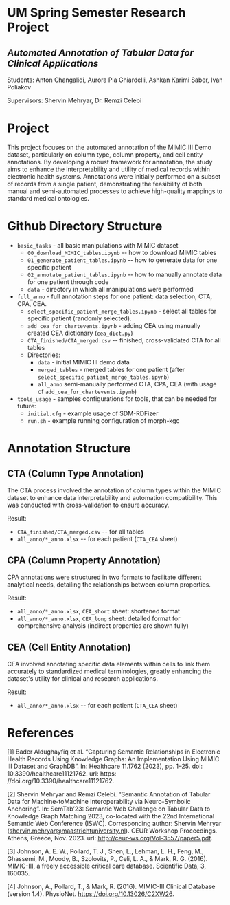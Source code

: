 # UM Spring Semester Research Project
## _Automated Annotation of Tabular Data for Clinical Applications_

Students: Anton Changalidi, Aurora Pia Ghiardelli, Ashkan Karimi Saber, Ivan Poliakov

Supervisors: Shervin Mehryar, Dr. Remzi Celebi

# Project

This project focuses on the automated annotation of the MIMIC III Demo dataset, particularly on column type, column property, and cell entity annotations. By developing a robust framework for annotation, the study aims to enhance the interpretability and utility of medical records within electronic health systems. Annotations were initially performed on a subset of records from a single patient, demonstrating the feasibility of both manual and semi-automated processes to achieve high-quality mappings to standard medical ontologies. 

# Github Directory Structure

- `basic_tasks` - all basic manipulations with MIMIC dataset
    - `00_download_MIMIC_tables.ipynb` -- how to download MIMIC tables
    - `01_generate_patient_tables.ipynb` -- how to generate data for one specific patient
    - `02_annotate_patient_tables.ipynb` -- how to manually annotate data for one patient through code
    - `data` - directory in which all manipulations were performed
- `full_anno` - full annotation steps for one patient: data selection, CTA, CPA, CEA.
    - `select_specific_patient_merge_tables.ipynb` - select all tables for specific patient (randomly selected).
    - `add_cea_for_chartevents.ipynb` - adding CEA using manually created CEA dictionary (`cea_dict.py`)
    - `CTA_finished/CTA_merged.csv` -- finished, cross-validated CTA for all tables
    - Directories:
        - `data` - initial MIMIC III demo data
        - `merged_tables` - merged tables for one patient (after `select_specific_patient_merge_tables.ipynb`)
        - `all_anno` semi-manually performed CTA, CPA, CEA (with usage of `add_cea_for_chartevents.ipynb`)
- `tools_usage` - samples configurations for tools, that can be needed for future:
    - `initial.cfg` - example usage of SDM-RDFizer
    - `run.sh` - example running configuration of morph-kgc

# Annotation Structure

## CTA (Column Type Annotation)
The CTA process involved the annotation of column types within the MIMIC dataset to enhance data interpretability and automation compatibility. This was conducted with cross-validation to ensure accuracy.

Result:
- `CTA_finished/CTA_merged.csv` -- for all tables
- `all_anno/*_anno.xlsx` -- for each patient (`CTA_CEA` sheet)

## CPA (Column Property Annotation)
CPA annotations were structured in two formats to facilitate different analytical needs, detailing the relationships between column properties.

Result:
- `all_anno/*_anno.xlsx`, `CEA_short` sheet: shortened format
- `all_anno/*_anno.xlsx`, `CEA_long` sheet: detailed format for comprehensive analysis (indirect properties are shown fully)

## CEA (Cell Entity Annotation)
CEA involved annotating specific data elements within cells to link them accurately to standardized medical terminologies, greatly enhancing the dataset's utility for clinical and research applications.

Result:
- `all_anno/*_anno.xlsx` -- for each patient (`CTA_CEA` sheet)


# References


[1] Bader Aldughayfiq et al. “Capturing Semantic Relationships in Electronic Health Records
Using Knowledge Graphs: An Implementation Using MIMIC III Dataset and GraphDB”.
In: Healthcare 11.1762 (2023), pp. 1–25. doi: 10.3390/healthcare11121762. url: https:
//doi.org/10.3390/healthcare11121762.

[2] Shervin Mehryar and Remzi Celebi. “Semantic Annotation of Tabular Data for Machine-toMachine Interoperability via Neuro-Symbolic Anchoring”. In: SemTab’23: Semantic Web
Challenge on Tabular Data to Knowledge Graph Matching 2023, co-located with the 22nd
International Semantic Web Conference (ISWC). Corresponding author: Shervin Mehryar
(shervin.mehryar@maastrichtuniversity.nl). CEUR Workshop Proceedings. Athens, Greece,
Nov. 2023. url: http://ceur-ws.org/Vol-3557/paper5.pdf.

[3] Johnson, A. E. W., Pollard, T. J., Shen, L., Lehman, L. H., Feng, M., Ghassemi, M., Moody, B., Szolovits, P., Celi, L. A., & Mark, R. G. (2016). MIMIC-III, a freely accessible critical care database. Scientific Data, 3, 160035.

[4] Johnson, A., Pollard, T., & Mark, R. (2016). MIMIC-III Clinical Database (version 1.4). PhysioNet. https://doi.org/10.13026/C2XW26.

